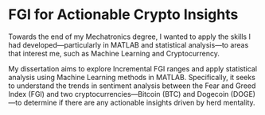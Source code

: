 # FGI for Actionable Crypto Insights

Towards the end of my Mechatronics degree, I wanted to apply the skills I had developed—particularly in MATLAB and statistical analysis—to areas that interest me, such as Machine Learning and Cryptocurrency.

My dissertation aims to explore Incremental FGI ranges and apply statistical analysis using Machine Learning methods in MATLAB. Specifically, it seeks to understand the trends in sentiment analysis between the Fear and Greed Index (FGI) and two cryptocurrencies—Bitcoin (BTC) and Dogecoin (DOGE)—to determine if there are any actionable insights driven by herd mentality.
